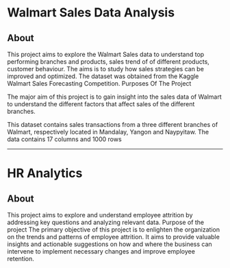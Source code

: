 # Walmart Sales Data Analysis

## About

This project aims to explore the Walmart Sales data to understand top performing branches and products, sales trend of of different products, customer behaviour. The aims is to study how sales strategies can be improved and optimized. The dataset was obtained from the Kaggle Walmart Sales Forecasting Competition.
Purposes Of The Project

The major aim of this project is to gain insight into the sales data of Walmart to understand the different factors that affect sales of the different branches.

This dataset contains sales transactions from a three different branches of Walmart, respectively located in Mandalay, Yangon and Naypyitaw. The data contains 17 columns and 1000 rows

--------------------------------------------------------------------------------

# HR Analytics

## About

This project aims to explore and understand employee attrition by addressing key questions and analyzing relevant data.
Purpose of the project
The primary objective of this project is to enlighten the organization on the trends and patterns of employee attrition. It aims to provide valuable insights and actionable suggestions on how and where the business can intervene to implement necessary changes and improve employee retention.
